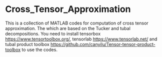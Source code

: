 # Cross_Tensor_Approximation
This is a collection of MATLAB codes for computation of cross tensor approximation. The which are based on the Tucker and tubal decompositions. You need to install tensorbox https://www.tensortoolbox.org/, tensorlab https://www.tensorlab.net/ and tubal product toolbox https://github.com/canyilu/Tensor-tensor-product-toolbox to use the codes.
